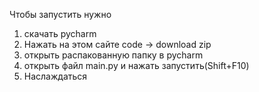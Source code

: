 Чтобы запустить нужно
1) скачать pycharm
2) Нажать на этом сайте code -> download zip
3) открыть распакованную папку в pycharm
4) открыть файл main.py и нажать запустить(Shift+F10)
5) Наслаждаться
